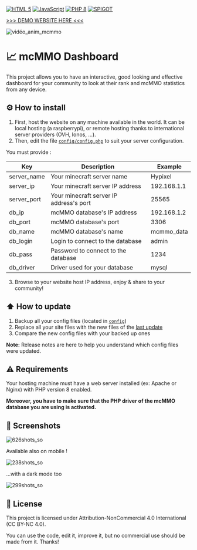 [![HTML 5](https://img.shields.io/badge/HTML-5+-orange?style=flat&logo=html5&logoColor=white)](https://developer.mozilla.org/fr/docs/Web/HTML)
[![JavaScript](https://img.shields.io/badge/JavaScript-ES6+-yellow?style=flat&logo=javascript&logoColor=white)](https://developer.mozilla.org/fr/docs/Web/JavaScript)
[![PHP 8](https://img.shields.io/badge/PHP-8+-blue?style=flat&logo=php&logoColor=white)](https://www.php.net/releases/8.0/fr.php)
[![SPIGOT](https://img.shields.io/badge/Spigot-click!-D67F1D?style=flat&logoColor=white)](https://www.spigotmc.org/resources/mcmmo-statistics-website.108703/)

[>>> DEMO WEBSITE HERE <<<](https://project.therenceforot.fr/mcmmo/index.php)

![vidéo_anim_mcmmo](https://github.com/AsyncDevTeam/mcMMO-Dashboard/assets/13496987/fc9ec94e-e66d-4f29-b24f-2aa04aeb5b53)


# 📈 mcMMO Dashboard
This project allows you to have an interactive, good looking and effective dashboard for your community to look at their rank and mcMMO statistics from any device.


## ⚙️ How to install
1. First, host the website on any machine available in the world. It can be local hosting (a raspberrypi), or remote hosting thanks to international server providers (OVH, Ionos, ...).
2. Then, edit the file [`config/config.php`](https://github.com/AsyncDevTeam/mcMMO-Dashboard/blob/master/config/config.php) to suit your server configuration.

You must provide :

| Key                  | Description                                                    | Example     |
|----------------------|----------------------------------------------------------------|-------------|
| server_name          | Your minecraft server name                                     | Hypixel     |
| server_ip            | Your minecraft server IP address                               | 192.168.1.1 |
| server_port          | Your minecraft server IP address's port                        | 25565       |
| db_ip                | mcMMO database's IP address                                    | 192.168.1.2 |
| db_port              | mcMMO database's port                                          | 3306        |
| db_name              | mcMMO database's name                                          | mcmmo_data  |
| db_login             | Login to connect to the database                               | admin       |
| db_pass              | Password to connect to the database                            | 1234        |
| db_driver            | Driver used for your database                                  | mysql       |


3. Browse to your website host IP address, enjoy & share to your community!

## ⬆️ How to update

1. Backup all your config files (located in [`config`](https://github.com/AsyncDevTeam/mcMMO-Dashboard/blob/master/config))
2. Replace all your site files with the new files of the [last update](https://github.com/AsyncDevTeam/mcMMO-Dashboard/releases)
3. Compare the new config files with your backed up ones

**Note:** Release notes are here to help you understand which config files were updated.

## ⚠️ Requirements

Your hosting machine must have a web server installed (ex: Apache or Nginx) with PHP version 8 enabled.

**Moreover, you have to make sure that the PHP driver of the mcMMO database you are using is activated.**

## 📸 Screenshots

![626shots_so](https://github.com/AsyncDevTeam/mcMMO-Dashboard/assets/77850354/bf89453e-d365-41ed-8b8e-d66f7249fb6f)


Available also on mobile !

![238shots_so](https://github.com/AsyncDevTeam/mcMMO-Dashboard/assets/77850354/64f0c065-5cde-4244-9548-13f2268d922c)


...with a dark mode too

![299shots_so](https://github.com/AsyncDevTeam/mcMMO-Dashboard/assets/77850354/1d340e2d-0023-496e-92ff-d817b57a9ff2)


## 📜 License

This project is licensed under Attribution-NonCommercial 4.0 International (CC BY-NC 4.0).

You can use the code, edit it, improve it, but no commercial use should be made from it. Thanks!
